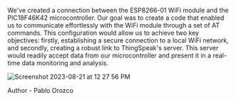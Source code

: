 We've created a connection between the ESP8266-01 WiFi module and the PIC18F46K42 microcontroller. Our goal was to create a code that enabled us to communicate effortlessly with the WiFi module through a set of AT commands. This configuration would allow us to achieve two key objectives: firstly, establishing a secure connection to a local WiFi network, and secondly, creating a robust link to ThingSpeak's server. This server would readily accept data from our microcontroller and present it in a real-time data monitoring and analysis.

![Screenshot 2023-08-21 at 12 27 56 PM](https://github.com/gomez-b/SSUSummer-2023/assets/140544273/1828e4cb-ad22-4d71-b877-fc435effdfaa)

Author - Pablo Orozco

